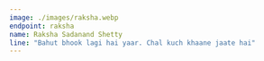 ```yaml
---
image: ./images/raksha.webp
endpoint: raksha
name: Raksha Sadanand Shetty
line: "Bahut bhook lagi hai yaar. Chal kuch khaane jaate hai"
---
```

